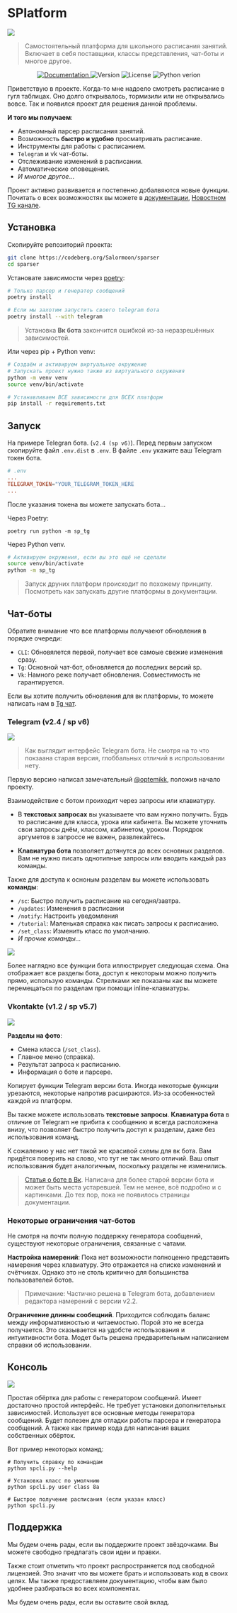 # SPlatform

![](docs/_images/banner.png)

> Самостоятельный платформа для школьного расписания занятий.
> Включает в себя поставщики, классы представления, чат-боты и многое другое.

 <!-- some shields -->
<p align="center">
  <a href='https://sparser.readthedocs.io/ru/latest/?badge=latest'>
    <img alt="Documentation", src='https://readthedocs.org/projects/sparser/badge/?version=latest'>
  </a>
  <img alt="Version" src="https://img.shields.io/badge/dynamic/toml?url=https%3A%2F%2Fnotabug.org%2Fmilinuri%2Fsparser%2Fraw%2Fmaster%2Fpyproject.toml&query=tool.poetry.version&prefix=v&label=SParser&color=green">
  <img alt="License" src="https://img.shields.io/badge/dynamic/toml?url=https%3A%2F%2Fnotabug.org%2Fmilinuri%2Fsparser%2Fraw%2Fmaster%2Fpyproject.toml&query=tool.poetry.license&label=License&color=red">
  <img alt="Python verion" src="https://img.shields.io/badge/dynamic/toml?url=https%3A%2F%2Fnotabug.org%2Fmilinuri%2Fsparser%2Fraw%2Fmaster%2Fpyproject.toml&query=tool.poetry.dependencies.python&label=Python">
</p>


Приветствую в проекте.
Когда-то мне надоело смотреть расписание в гугл таблицах.
Оно долго открывалось, тормизили или не открывались вовсе.
Так и появился проект для решения данной проблемы.

**И того мы получаем**:

- Автономный парсер расписания занятий.
- Возможность **быстро и удобно** просматривать расписание.
- Инструменты для работы с расписанием.
- `Telegram` и vk чат-боты.
- Отслеживание изменений в расписании.
- Автоматические оповещения.
- *И многое другое*...

Проект активно развивается и постепенно добалвяются новые функции.
Почитать о всех возможностях вы можете в
[документации](https://sparser.readthedocs.io/ru/latest),
[Новостном TG канале](https://t.me/mili_qlaster).


## Установка

Скопируйте репозиторий проекта:
```bash
git clone https://codeberg.org/Salormoon/sparser
cd sparser
```

Установате зависимости через [poetry](https://python-poetry.org/):
```bash
# Только парсер и генератор сообщений
poetry install

# Если мы захотим запустить своего telegram бота
poetry install --with telegram
```

> Установка **Вк бота** закончится ошибкой из-за неразрешённых зависимостей.

Или через pip + Python venv:
```bash
# Создаём и активируем виртуальное окружение
# Запускать проект нужно также из виртуального окружения
python -m venv venv
source venv/bin/activate

# Устанавливаем ВСЕ зависимости для ВСЕХ платформ
pip install -r requirements.txt
```


## Запуск

На примере Telegran бота. (`v2.4 (sp v6)`).
Перед первым запуском скопируйте файл `.env.dist` в `.env`.
В файле `.env` укажите ваш Telegram токен бота.

```toml
# .env
...
TELEGRAM_TOKEN="YOUR_TELEGRAM_TOKEN_HERE
...
```

После указания токена вы можете запускать бота...

Через Poetry:
```
poetry run python -m sp_tg
```

Через Python venv.
```sh
# Активируем окружения, если вы это ещё не сделали
source venv/bin/activate
python -m sp_tg
```

> Запуск друних платформ происходит по похожему принципу.
> Посмотреть как запускать другие платформы в документации.

## Чат-боты

Обратите внимание что все платформы получаеют обновления в порядке очереди:

- `CLI`: Обновялется первой, получает все самоые свежие изменения сразу.
- `Tg`: Основной чат-бот, обновляется до последних версий sp.
- `Vk`: Намного реже получает обновления. Совместимость не гарантируется.

Если вы хотите получить обновления для вк платформы, то можете написать нам в
[Tg чат](https://t.me/salorland).

### Telegram (v2.4 / sp v6)

![](docs/_images/telegram.png)

> Как выглядит интерфейс Telegram бота.
> Не смотря на то что покзаана старая версия, глоббальных отличий в
> испрользовании нету.

Первую версию написал замечательный [@optemikk](https://t.me/optemikk),
положив начало проекту.

Взаимодействие с ботом проиходит через запросы или клавиатуру.

- В **текстовых запросах** вы указываете что вам нужно получить.
  Будь то расписание для класса, урока или кабинета.
  Вы можете уточнить свои запросы днём, классом, кабинетом, уроком.
  Порядрок аргуметов в запроссе не важен, развлекайтесь.

- **Клавиатура бота** позволяет дотянутся до всех основных разделов.
  Вам не нужно писать однотипные запросы или вводить каждый раз команды.

Также для доступа к осноным разделам вы можете использовать **команды**:

- `/sc`: Быстро получить расписание на сегодня/завтра.
- `/updates`: Изменения в расписании
- `/notify`: Настроить уведомления
- `/tutorial`: Маленькая справка как писать запросы к расписанию.
- `/set_class`: Изменить класс по умолчанию.
- *И прочие команды...*

![](docs/_images/sp_tg_schema.png)

Более наглядно все функции бота иллюстрирует следующая схема.
Она отображает все разделы бота, доступ к некоторым можно получить
прямо, использую команды.
Стрелками же показаны как вы можете перемещаться по разделам при
помощи inline-клавиатуры.


### Vkontakte (v1.2 / sp v5.7)

![](docs/_images/vk.png)

**Разделы на фото**:

- Смена класса (`/set_class`).
- Главное меню (справка).
- Результат запроса к расписанию.
- Информация о боте и парсере.

Копирует функции Telegram версии бота.
Иногда некоторые функции урезаются, некоторые напротив расшираются.
Из-за особенностей каждой из платформ.

Вы также можете использовать **текстовые запросы**.
**Клавиатура бота** в отличие от Telegram не прибита к сообщению и всегда
расположена внизу, что позволяет быстро получить доступ к разделам, даже без
использования команд.

К сожалению у нас нет такой же красивой схемы для вк бота.
Вам придётся поверить на слово, что тут не так много отличий.
Ваш опыт использования будет аналогичным, поскольку разделы не изменились.

> [Статья о боте в Вк](https://vk.com/@chiorin-kak-poluchit-raspisanie).
> Написана для более старой версии бота и может быть места устаревшей.
> Тем не менее, всё подробно и с картинками.
> До тех пор, пока не появилось страницы документации.

### Некоторые ограничения чат-ботов

Не смотря на почти полную поддержку генератора сообщений, существуют
некоторые ограничения, связанные с чатами.

**Настройка намерений**:
Пока нет возможности полноценно представить намерения через клавиатуру.
Это отражается на списке изменений и счётчиках.
Однако это не столь критично для большинства пользователей ботов.

> Примечание: Частично решена в Telegram бота, добавлением редактора
> намерений с версии v2.2.

**Ограничение длинны сообещний**.
Приходится соблюдать баланс между информативностью и читаемостью.
Порой это не всегда получается.
Это сказывается на удобсте использования и интуитивности бота.
Модет быть решена предварительным написанием справки об использовании.


## Консоль

![](dosc/_images/spm_console.png)

Простая обёртка для работы с генератором сообщений.
Имеет достаточно простой интерфейс.
Не требует установки дополнительных зависимостей.
Использует все основные методы генератора сообщений.
Будет полезен для отладки работы парсера и генератора сообщений.
А также как пример кода для написания ваших собственных обёрток.

Вот пример некоторых команд:
```shell
# Получить справку по командам
python spcli.py --help

# Установка класс по умолчнию
python spcli.py user class 8а

# Быстрое получение расписания (если указан класс)
python spcli.py
```


## Поддержка

Мы будем очень рады, если вы поддержите проект звёздочками.
Вы можете свободно предлагать свои идеи и правки.

Также стоит отметить что проект распространяется под свободной лицензией.
Это значит что вы можете брать и использовать код в своих целях.
Мы также предоставляем документацию, чтобы вам было удобнее разбираться
во всех компонентах.

Мы будем очень рады, если вы оставите свой вклад.
